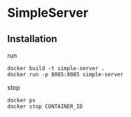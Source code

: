 # SimpleServer

## Installation

run
```
docker build -t simple-server .
docker run -p 8085:8085 simple-server
```

stop
```
docker ps
docker stop CONTAINER_ID
```
